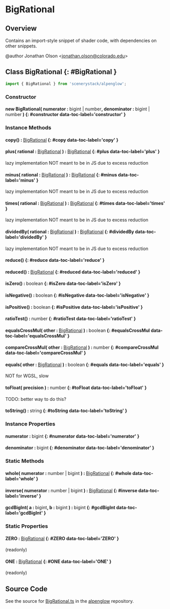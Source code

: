 # BigRational

## Overview

Contains an import-style snippet of shader code, with dependencies on other snippets.

@author Jonathan Olson &lt;jonathan.olson@colorado.edu&gt;

## Class BigRational {: #BigRational }


```js
import { BigRational } from 'scenerystack/alpenglow';
```
### Constructor

#### new BigRational( numerator : <span style="font-weight: 400;"><span style="color: hsla(calc(var(--md-hue) + 180deg),80%,40%,1);">bigint</span> | <span style="color: hsla(calc(var(--md-hue) + 180deg),80%,40%,1);">number</span></span>, denominator : <span style="font-weight: 400;"><span style="color: hsla(calc(var(--md-hue) + 180deg),80%,40%,1);">bigint</span> | <span style="color: hsla(calc(var(--md-hue) + 180deg),80%,40%,1);">number</span></span> ) {: #constructor data-toc-label='constructor' }

### Instance Methods

#### copy() : <span style="font-weight: 400;">[BigRational](../alpenglow/BigRational.md)</span> {: #copy data-toc-label='copy' }

#### plus( rational : <span style="font-weight: 400;">[BigRational](../alpenglow/BigRational.md)</span> ) : <span style="font-weight: 400;">[BigRational](../alpenglow/BigRational.md)</span> {: #plus data-toc-label='plus' }

lazy implementation NOT meant to be in JS due to excess reduction

#### minus( rational : <span style="font-weight: 400;">[BigRational](../alpenglow/BigRational.md)</span> ) : <span style="font-weight: 400;">[BigRational](../alpenglow/BigRational.md)</span> {: #minus data-toc-label='minus' }

lazy implementation NOT meant to be in JS due to excess reduction

#### times( rational : <span style="font-weight: 400;">[BigRational](../alpenglow/BigRational.md)</span> ) : <span style="font-weight: 400;">[BigRational](../alpenglow/BigRational.md)</span> {: #times data-toc-label='times' }

lazy implementation NOT meant to be in JS due to excess reduction

#### dividedBy( rational : <span style="font-weight: 400;">[BigRational](../alpenglow/BigRational.md)</span> ) : <span style="font-weight: 400;">[BigRational](../alpenglow/BigRational.md)</span> {: #dividedBy data-toc-label='dividedBy' }

lazy implementation NOT meant to be in JS due to excess reduction

#### reduce() {: #reduce data-toc-label='reduce' }

#### reduced() : <span style="font-weight: 400;">[BigRational](../alpenglow/BigRational.md)</span> {: #reduced data-toc-label='reduced' }

#### isZero() : <span style="font-weight: 400;"><span style="color: hsla(calc(var(--md-hue) + 180deg),80%,40%,1);">boolean</span></span> {: #isZero data-toc-label='isZero' }

#### isNegative() : <span style="font-weight: 400;"><span style="color: hsla(calc(var(--md-hue) + 180deg),80%,40%,1);">boolean</span></span> {: #isNegative data-toc-label='isNegative' }

#### isPositive() : <span style="font-weight: 400;"><span style="color: hsla(calc(var(--md-hue) + 180deg),80%,40%,1);">boolean</span></span> {: #isPositive data-toc-label='isPositive' }

#### ratioTest() : <span style="font-weight: 400;"><span style="color: hsla(calc(var(--md-hue) + 180deg),80%,40%,1);">number</span></span> {: #ratioTest data-toc-label='ratioTest' }

#### equalsCrossMul( other : <span style="font-weight: 400;">[BigRational](../alpenglow/BigRational.md)</span> ) : <span style="font-weight: 400;"><span style="color: hsla(calc(var(--md-hue) + 180deg),80%,40%,1);">boolean</span></span> {: #equalsCrossMul data-toc-label='equalsCrossMul' }

#### compareCrossMul( other : <span style="font-weight: 400;">[BigRational](../alpenglow/BigRational.md)</span> ) : <span style="font-weight: 400;"><span style="color: hsla(calc(var(--md-hue) + 180deg),80%,40%,1);">number</span></span> {: #compareCrossMul data-toc-label='compareCrossMul' }

#### equals( other : <span style="font-weight: 400;">[BigRational](../alpenglow/BigRational.md)</span> ) : <span style="font-weight: 400;"><span style="color: hsla(calc(var(--md-hue) + 180deg),80%,40%,1);">boolean</span></span> {: #equals data-toc-label='equals' }

NOT for WGSL, slow

#### toFloat( precision ) : <span style="font-weight: 400;"><span style="color: hsla(calc(var(--md-hue) + 180deg),80%,40%,1);">number</span></span> {: #toFloat data-toc-label='toFloat' }

TODO: better way to do this?

#### toString() : <span style="font-weight: 400;"><span style="color: hsla(calc(var(--md-hue) + 180deg),80%,40%,1);">string</span></span> {: #toString data-toc-label='toString' }

### Instance Properties

#### numerator : <span style="font-weight: 400;"><span style="color: hsla(calc(var(--md-hue) + 180deg),80%,40%,1);">bigint</span></span> {: #numerator data-toc-label='numerator' }

#### denominator : <span style="font-weight: 400;"><span style="color: hsla(calc(var(--md-hue) + 180deg),80%,40%,1);">bigint</span></span> {: #denominator data-toc-label='denominator' }

### Static Methods

#### whole( numerator : <span style="font-weight: 400;"><span style="color: hsla(calc(var(--md-hue) + 180deg),80%,40%,1);">number</span> | <span style="color: hsla(calc(var(--md-hue) + 180deg),80%,40%,1);">bigint</span></span> ) : <span style="font-weight: 400;">[BigRational](../alpenglow/BigRational.md)</span> {: #whole data-toc-label='whole' }

#### inverse( numerator : <span style="font-weight: 400;"><span style="color: hsla(calc(var(--md-hue) + 180deg),80%,40%,1);">number</span> | <span style="color: hsla(calc(var(--md-hue) + 180deg),80%,40%,1);">bigint</span></span> ) : <span style="font-weight: 400;">[BigRational](../alpenglow/BigRational.md)</span> {: #inverse data-toc-label='inverse' }

#### gcdBigInt( a : <span style="font-weight: 400;"><span style="color: hsla(calc(var(--md-hue) + 180deg),80%,40%,1);">bigint</span></span>, b : <span style="font-weight: 400;"><span style="color: hsla(calc(var(--md-hue) + 180deg),80%,40%,1);">bigint</span></span> ) : <span style="font-weight: 400;"><span style="color: hsla(calc(var(--md-hue) + 180deg),80%,40%,1);">bigint</span></span> {: #gcdBigInt data-toc-label='gcdBigInt' }

### Static Properties

#### ZERO : <span style="font-weight: 400;">[BigRational](../alpenglow/BigRational.md)</span> {: #ZERO data-toc-label='ZERO' }

(readonly)

#### ONE : <span style="font-weight: 400;">[BigRational](../alpenglow/BigRational.md)</span> {: #ONE data-toc-label='ONE' }

(readonly)



## Source Code

See the source for [BigRational.ts](https://github.com/phetsims/alpenglow/blob/main/js/cag/BigRational.ts) in the [alpenglow](https://github.com/phetsims/alpenglow) repository.
